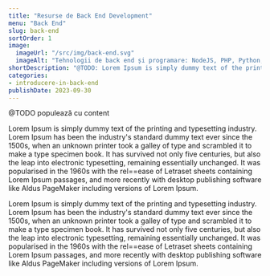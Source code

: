```yaml
---
title: "Resurse de Back End Development"
menu: "Back End"
slug: back-end
sortOrder: 1
image:
  imageUrl: "/src/img/back-end.svg"
  imageAlt: "Tehnologii de back end și programare: NodeJS, PHP, Python, Java, C, C++, C#, .NET, SQL, Ruby."
shortDescription: "@TODO: Lorem Ipsum is simply dummy text of the printing and typesetting industry. Lorem Ipsum has been the industry's standard dummy text ever since the 1500s"
categories:
- introducere-in-back-end
publishDate: 2023-09-30
---
```


@TODO populează cu content

Lorem Ipsum is simply dummy text of the printing and typesetting industry. Lorem Ipsum has been the industry's standard dummy text ever since the 1500s, when an unknown printer took a galley of type and scrambled it to make a type specimen book. It has survived not only five centuries, but also the leap into electronic typesetting, remaining essentially unchanged. It was popularised in the 1960s with the rel==ease of Letraset sheets containing Lorem Ipsum passages, and more recently with desktop publishing software like Aldus PageMaker including versions of Lorem Ipsum.

Lorem Ipsum is simply dummy text of the printing and typesetting industry. Lorem Ipsum has been the industry's standard dummy text ever since the 1500s, when an unknown printer took a galley of type and scrambled it to make a type specimen book. It has survived not only five centuries, but also the leap into electronic typesetting, remaining essentially unchanged. It was popularised in the 1960s with the rel==ease of Letraset sheets containing Lorem Ipsum passages, and more recently with desktop publishing software like Aldus PageMaker including versions of Lorem Ipsum.
